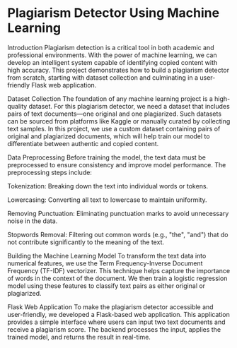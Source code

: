 # Plagiarism Detector Using Machine Learning
Introduction
Plagiarism detection is a critical tool in both academic and professional environments. With the power of machine learning, we can develop an intelligent system capable of identifying copied content with high accuracy. This project demonstrates how to build a plagiarism detector from scratch, starting with dataset collection and culminating in a user-friendly Flask web application.

Dataset Collection
The foundation of any machine learning project is a high-quality dataset. For this plagiarism detector, we need a dataset that includes pairs of text documents—one original and one plagiarized. Such datasets can be sourced from platforms like Kaggle or manually curated by collecting text samples. In this project, we use a custom dataset containing pairs of original and plagiarized documents, which will help train our model to differentiate between authentic and copied content.

Data Preprocessing
Before training the model, the text data must be preprocessed to ensure consistency and improve model performance. The preprocessing steps include:

Tokenization: Breaking down the text into individual words or tokens.

Lowercasing: Converting all text to lowercase to maintain uniformity.

Removing Punctuation: Eliminating punctuation marks to avoid unnecessary noise in the data.

Stopwords Removal: Filtering out common words (e.g., "the", "and") that do not contribute significantly to the meaning of the text.

Building the Machine Learning Model
To transform the text data into numerical features, we use the Term Frequency-Inverse Document Frequency (TF-IDF) vectorizer. This technique helps capture the importance of words in the context of the document. We then train a logistic regression model using these features to classify text pairs as either original or plagiarized.

Flask Web Application
To make the plagiarism detector accessible and user-friendly, we developed a Flask-based web application. This application provides a simple interface where users can input two text documents and receive a plagiarism score. The backend processes the input, applies the trained model, and returns the result in real-time.
